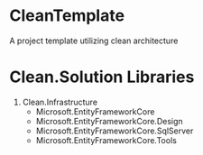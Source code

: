 # CleanTemplate
A project template utilizing clean architecture


# Clean.Solution Libraries

1. Clean.Infrastructure
    - Microsoft.EntityFrameworkCore
    - Microsoft.EntityFrameworkCore.Design
    - Microsoft.EntityFrameworkCore.SqlServer
    - Microsoft.EntityFrameworkCore.Tools